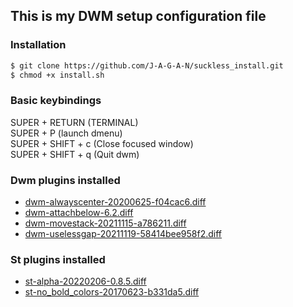 ## This is my DWM setup configuration file


### Installation<br>

```bash
$ git clone https://github.com/J-A-G-A-N/suckless_install.git
$ chmod +x install.sh
```
### Basic keybindings

SUPER + RETURN     (TERMINAL)<br>
SUPER + P          (launch dmenu)<br>
SUPER + SHIFT + c  (Close focused window)<br>
SUPER + SHIFT + q  (Quit dwm)<br>

### Dwm plugins installed<br>
- [dwm-alwayscenter-20200625-f04cac6.diff](https://dwm.suckless.org/patches/alwayscenter/dwm-alwayscenter-20200625-f04cac6.diff)<br>
- [dwm-attachbelow-6.2.diff](https://dwm.suckless.org/patches/attachbelow/dwm-attachbelow-6.2.diff)<br>
- [dwm-movestack-20211115-a786211.diff](https://dwm.suckless.org/patches/movestack/dwm-movestack-20211115-a786211.diff)<br>
- [dwm-uselessgap-20211119-58414bee958f2.diff](https://dwm.suckless.org/patches/uselessgap/dwm-uselessgap-20211119-58414bee958f2.diff)<br>

### St plugins installed<br>
- [st-alpha-20220206-0.8.5.diff](https://st.suckless.org/patches/alpha/st-alpha-20220206-0.8.5.diff)<br>
- [st-no_bold_colors-20170623-b331da5.diff](https://st.suckless.org/patches/solarized/st-no_bold_colors-20170623-b331da5.diff)<br>
